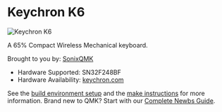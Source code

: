 # Keychron K6

![Keychron K6](https://cdn.shopify.com/s/files/1/0059/0630/1017/t/5/assets/pf-25a33c2c--KeychronK665percentcompactwirelessmechanicalkeyboardforMacWindowsiPadtabletGermanISODElayoutGateronmechanicalredswitchwithRGBbacklightaluminumframehotswap-Edited?v=1621476780)

A 65% Compact Wireless Mechanical keyboard.

Brought to you by: [SonixQMK](https://github.com/SonixQMK/qmk_firmware)

* Hardware Supported: SN32F248BF
* Hardware Availability: [keychron.com](https://www.keychron.com/)

See the [build environment setup](https://docs.qmk.fm/#/getting_started_build_tools) and the [make instructions](https://docs.qmk.fm/#/getting_started_make_guide) for more information. Brand new to QMK? Start with our [Complete Newbs Guide](https://docs.qmk.fm/#/newbs).
